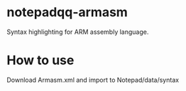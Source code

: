 # notepadqq-armasm
Syntax highlighting for ARM assembly language.

# How to use
Download Armasm.xml and import to Notepad/data/syntax
